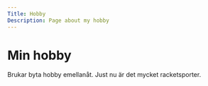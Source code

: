 ```yaml
---
Title: Hobby
Description: Page about my hobby
---
```


Min hobby
==================

Brukar byta hobby emellanåt. Just nu är det mycket racketsporter.